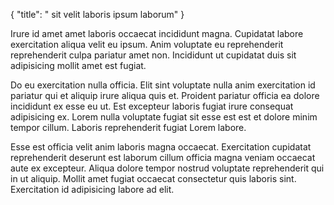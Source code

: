{
  "title": " sit velit laboris ipsum laborum"
}

Irure id amet amet laboris occaecat incididunt magna. Cupidatat labore exercitation aliqua velit eu ipsum. Anim voluptate eu reprehenderit reprehenderit culpa pariatur amet non. Incididunt ut cupidatat duis sit adipisicing mollit amet est fugiat.

Do eu exercitation nulla officia. Elit sint voluptate nulla anim exercitation id pariatur qui et aliquip irure aliqua quis et. Proident pariatur officia ea dolore incididunt ex esse eu ut. Est excepteur laboris fugiat irure consequat adipisicing ex. Lorem nulla voluptate fugiat sit esse est est et dolore minim tempor cillum. Laboris reprehenderit fugiat Lorem labore.

Esse est officia velit anim laboris magna occaecat. Exercitation cupidatat reprehenderit deserunt est laborum cillum officia magna veniam occaecat aute ex excepteur. Aliqua dolore tempor nostrud voluptate reprehenderit qui in ut aliquip. Mollit amet fugiat occaecat consectetur quis laboris sint. Exercitation id adipisicing labore ad elit.